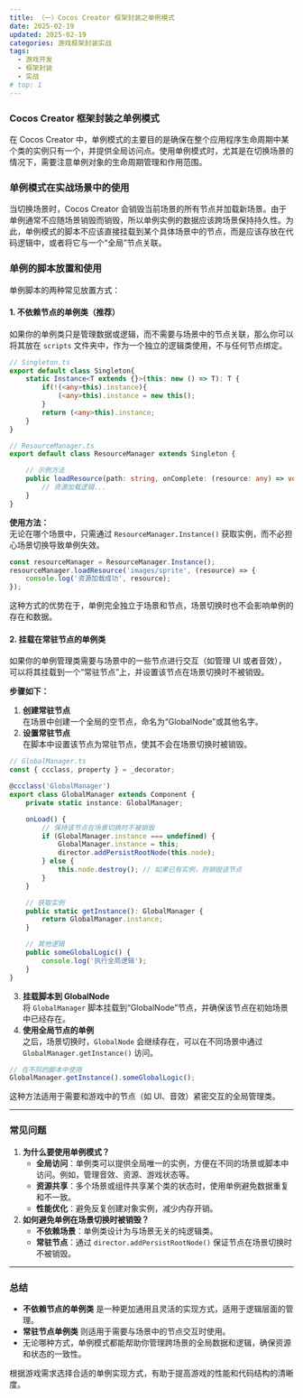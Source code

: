 ```yaml
---
title: （一）Cocos Creator 框架封装之单例模式
date: 2025-02-19
updated: 2025-02-19
categories: 游戏框架封装实战
tags:
  - 游戏开发
  - 框架封装
  - 实战
# top: 1
---
```


### Cocos Creator 框架封装之单例模式

在 Cocos Creator 中，单例模式的主要目的是确保在整个应用程序生命周期中某个类的实例只有一个，并提供全局访问点。使用单例模式时，尤其是在切换场景的情况下，需要注意单例对象的生命周期管理和作用范围。

### 单例模式在实战场景中的使用
当切换场景时，Cocos Creator 会销毁当前场景的所有节点并加载新场景。由于单例通常不应随场景销毁而销毁，所以单例实例的数据应该跨场景保持持久性。为此，单例模式的脚本不应该直接挂载到某个具体场景中的节点，而是应该存放在代码逻辑中，或者将它与一个“全局”节点关联。

### 单例的脚本放置和使用
单例脚本的两种常见放置方式：

#### 1. **不依赖节点的单例类（推荐）**
   如果你的单例类只是管理数据或逻辑，而不需要与场景中的节点关联，那么你可以将其放在 `scripts` 文件夹中，作为一个独立的逻辑类使用，不与任何节点绑定。


```typescript
// Singleton.ts
export default class Singleton{
    static Instance<T extends {}>(this: new () => T): T {
        if(!(<any>this).instance){
            (<any>this).instance = new this();
        }
        return (<any>this).instance;
    }
}
```

```typescript
// ResourceManager.ts
export default class ResourceManager extends Singleton {

    // 示例方法
    public loadResource(path: string, onComplete: (resource: any) => void): void {
        // 资源加载逻辑...
    }
}
```

   **使用方法：**  
   无论在哪个场景中，只需通过 `ResourceManager.Instance()` 获取实例，而不必担心场景切换导致单例失效。

```typescript
const resourceManager = ResourceManager.Instance();
resourceManager.loadResource('images/sprite', (resource) => {
    console.log('资源加载成功', resource);
});
```

   这种方式的优势在于，单例完全独立于场景和节点，场景切换时也不会影响单例的存在和数据。

#### 2. **挂载在常驻节点的单例类**
   如果你的单例管理类需要与场景中的一些节点进行交互（如管理 UI 或者音效），可以将其挂载到一个“常驻节点”上，并设置该节点在场景切换时不被销毁。

   **步骤如下：**

1. **创建常驻节点**  
在场景中创建一个全局的空节点，命名为“GlobalNode”或其他名字。
2. **设置常驻节点**  
在脚本中设置该节点为常驻节点，使其不会在场景切换时被销毁。

```typescript
// GlobalManager.ts
const { ccclass, property } = _decorator;

@ccclass('GlobalManager')
export class GlobalManager extends Component {
    private static instance: GlobalManager;

    onLoad() {
        // 保持该节点在场景切换时不被销毁
        if (GlobalManager.instance === undefined) {
            GlobalManager.instance = this;
            director.addPersistRootNode(this.node);
        } else {
            this.node.destroy(); // 如果已有实例，则销毁该节点
        }
    }

    // 获取实例
    public static getInstance(): GlobalManager {
        return GlobalManager.instance;
    }

    // 其他逻辑
    public someGlobalLogic() {
        console.log('执行全局逻辑');
    }
}
```

3. **挂载脚本到 GlobalNode**  
将 `GlobalManager` 脚本挂载到“GlobalNode”节点，并确保该节点在初始场景中已经存在。
4. **使用全局节点的单例**  
之后，场景切换时，`GlobalNode` 会继续存在，可以在不同场景中通过 `GlobalManager.getInstance()` 访问。

```typescript
// 在不同的脚本中使用
GlobalManager.getInstance().someGlobalLogic();
```

   这种方法适用于需要和游戏中的节点（如 UI、音效）紧密交互的全局管理类。

---

### 常见问题
1. **为什么要使用单例模式？**
    - **全局访问**：单例类可以提供全局唯一的实例，方便在不同的场景或脚本中访问。例如，管理音效、资源、游戏状态等。
    - **资源共享**：多个场景或组件共享某个类的状态时，使用单例避免数据重复和不一致。
    - **性能优化**：避免反复创建对象实例，减少内存开销。
2. **如何避免单例在场景切换时被销毁？**
    - **不依赖场景**：单例类设计为与场景无关的纯逻辑类。
    - **常驻节点**：通过 `director.addPersistRootNode()` 保证节点在场景切换时不被销毁。

---

### 总结
+ **不依赖节点的单例类** 是一种更加通用且灵活的实现方式，适用于逻辑层面的管理。
+ **常驻节点单例类** 则适用于需要与场景中的节点交互时使用。
+ 无论哪种方式，单例模式都能帮助你管理跨场景的全局数据和逻辑，确保资源和状态的一致性。

根据游戏需求选择合适的单例实现方式，有助于提高游戏的性能和代码结构的清晰度。

